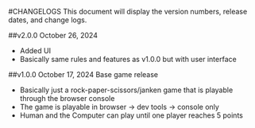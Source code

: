 #CHANGELOGS
This document will display the version numbers, release dates, and change logs.

##v2.0.0
October 26, 2024
* Added UI
* Basically same rules and features as v1.0.0 but with user interface

##v1.0.0
October 17, 2024
Base game release
* Basically just a rock-paper-scissors/janken game that is playable through the browser console
* The game is playable in browser -> dev tools -> console only
* Human and the Computer can play until one player reaches 5 points